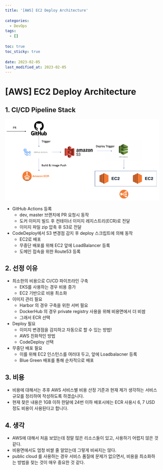 ```yaml
---
title: '[AWS] EC2 Deploy Architecture'

categories:
  - DevOps
tags:
  - []

toc: true
toc_sticky: true

date: 2023-02-05
last_modified_at: 2023-02-05
---
```


# [AWS] EC2 Deploy Architecture

## 1. CI/CD Pipeline Stack

![CI/CD Pipeline](/assets/images/learn/devops/2023-02-05%20CICD%20Pipeline.png)

- GitHub Actions 등록
  - dev, master 브랜치에 PR 요청시 동작
  - 도커 이미지 빌드 후 컨테이너 이미지 레지스트리(ECR)로 전달
  - 이미지 파일 zip 압축 후 S3로 전달
- CodeDeploy에서 S3 변경점 감지 후 deploy 스크립트에 의해 동작
  - EC2로 배포
  - 무중단 배포를 위해 EC2 앞에 LoadBalancer 등록
  - 도메인 접속을 위한 Route53 등록

## 2. 선정 이유

- 최소한의 비용으로 CI/CD 파이프라인 구축
  - EKS를 사용하는 경우 비용 증가
  - EC2 기반으로 비용 최소화
- 이미지 관리 필요
  - Harbor 의 경우 구축을 위한 서버 필요
  - DockerHub 의 경우 private registry 사용을 위해 비용면에서 더 비쌈
  - 그래서 ECR 선택
- Deploy 필요
  - 이미지 변경점을 감지하고 자동으로 할 수 있는 방법!
  - AWS 친화적인 방법
  - CodeDeploy 선택
- 무중단 배포 필요
  - 이를 위해 EC2 인스턴스를 여러대 두고, 앞에 Loadbalacner 등록
  - Blue Green 배포를 통해 순차적으로 배포

## 3. 비용

- 비용에 대해서는 추후 AWS 서비스별 비용 산정 기준과 현재 제가 생각하는 서비스 규모를 정리하여 작성하도록 하겠습니다.
- 현재 찾은 내용은 1GB 이하 한달에 24번 이하 배포시에는 ECR 사용시 6, 7 USD 정도 비용이 사용된다고 합니다.

## 4. 생각

- AWS에 대해서 처음 보았는데 정말 많은 리소스들이 있고, 사용하기 어렵지 않은 것 같다.
- 비용면에서도 엄청 비쌀 줄 알았는데 그렇게 비싸지는 않다.
- public cloud 를 사용하는 경우 서비스 품질에 문제가 없으면서, 비용을 최소화하는 방법을 찾는 것이 매우 중요한 것 같다.
